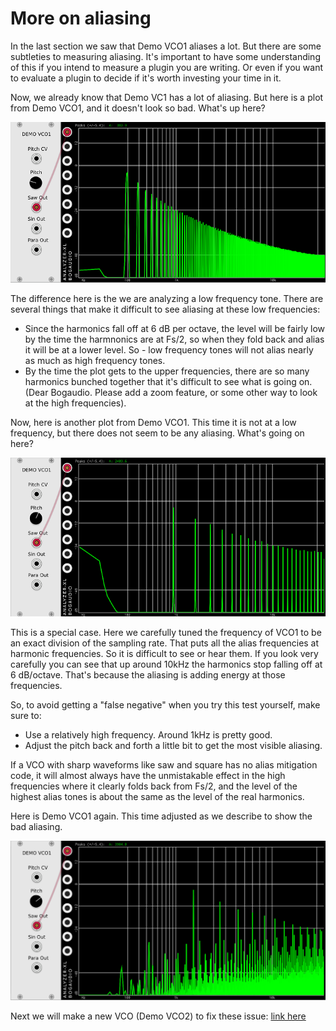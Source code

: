 # More on aliasing

In the last section we saw that Demo VCO1 aliases a lot. But there are some subtleties to measuring aliasing. It's important to have some understanding of this if you intend to measure a plugin you are writing. Or even if you want to evaluate a plugin to decide if it's worth investing your time in it.

Now, we already know that Demo VC1 has a lot of aliasing. But here is a plot from Demo VCO1, and it doesn't look so bad. What's up here?

![Demo Saw Low Frequency](./vco-1-lowfreq.png)

The difference here is the we are analyzing a low frequency tone. There are several things that make it difficult to see aliasing at these low frequencies:

* Since the harmonics fall off at 6 dB per octave, the level will be fairly low by the time the harmnonics are at Fs/2, so when they fold back and alias it will be at a lower level. So - low frequency tones will not alias nearly as much as high frequency tones.
* By the time the plot gets to the upper frequencies, there are so many harmonics bunched together that it's difficult to see what is going on. (Dear Bogaudio. Please add a zoom feature, or some other way to look at the high frequencies).

Now, here is another plot from Demo VCO1. This time it is not at a low frequency, but there does not seem to be any aliasing. What's going on here?

![Demo Saw Even Frequency](./vco-1-evendiv.png)

This is a special case. Here we carefully tuned the frequency of VCO1 to be an exact division of the sampling rate. That puts all the alias frequencies at harmonic frequencies. So it is difficult to see or hear them. If you look very carefully you can see that up around 10kHz the harmonics stop falling off at 6 dB/octave. That's because the aliasing is adding energy at those frequencies.

So, to avoid getting a "false negative" when you try this test yourself, make sure to:

* Use a relatively high frequency. Around 1kHz is pretty good.
* Adjust the pitch back and forth a little bit to get the most visible aliasing.

If a VCO with sharp waveforms like saw and square has no alias mitigation code, it will almost always have the unmistakable effect in the high frequencies where it clearly folds back from Fs/2, and the level of the highest alias tones is about the same as the level of the real harmonics.

Here is Demo VCO1 again. This time adjusted as we describe to show the bad aliasing.

![Demo Saw full alias Frequency](./vco-1-fullalias.png)

Next we will make a new VCO (Demo VCO2) to fix these issue: [link here](./vco2.md)
